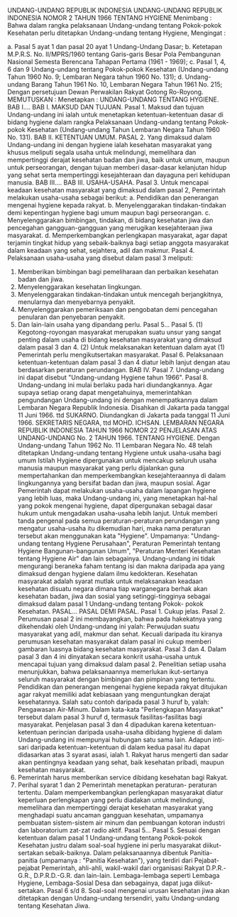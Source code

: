  UNDANG-UNDANG REPUBLIK INDONESIA UNDANG-UNDANG REPUBLIK INDONESIA NOMOR 2 TAHUN 1966 TENTANG HYGIENE
Menimbang :
 Bahwa dalam rangka pelaksanaan Undang-undang tentang Pokok-pokok Kesehatan perlu ditetapkan Undang-undang tentang Hygiene,
Mengingat :

a. Pasal 5 ayat 1 dan pasal 20 ayat 1 Undang-Undang Dasar;
b. Ketetapan M.P.R.S. No. II/MPRS/1960 tentang Garis-garis Besar Pola Pembangunan Nasional Semesta Berencana Tahapan Pertama (1961 - 1969);
c. Pasal 1, 4, 6 dan 9 Undang-undang tentang Pokok-pokok Kesehatan (Undang-undang Tahun 1960 No. 9; Lembaran Negara tahun 1960 No.
131);
d. Undang-undang Barang Tahun 1961 No. 10, Lembaran Negara Tahun 1961 No. 215; Dengan persetujuan Dewan Perwakilan Rakyat Gotong Ro-Royong.
MEMUTUSKAN :
 Menetapkan : UNDANG-UNDANG TENTANG HYGIENE. BAB I…. BAB I. MAKSUD DAN TUJUAN. Pasal 1. Maksud dan tujuan Undang-undang ini ialah untuk menetapkan ketentuan-ketentuan dasar di bidang hygiene dalam rangka Pelaksanaan Undang-undang tentang Pokok-pokok Kesehatan (Undang-undang Tahun Lembaran Negara Tahun 1960 No. 131). BAB II. KETENTUAN UMUM. PASAL 2. Yang dimaksud dalam Undang-undang ini dengan hygiene ialah kesehatan masyarakat yang khusus meliputi segala usaha untuk melindungi, memelihara dan mempertinggi derajat kesehatan badan dan jiwa, baik untuk umum, maupun untuk perseorangan, dengan tujuan memberi dasar-dasar kelanjutan hidup yang sehat serta mempertinggi kesejahteraan dan dayaguna peri kehidupan manusia. BAB III…. BAB III. USAHA-USAHA. Pasal 3. Untuk mencapai keadaan kesehatan masyarakat yang dimaksud dalam pasal 2, Pemerintah melakukan usaha-usaha sebagai berikut:
a. Pendidikan dan penerangan mengenai hygiene kepada rakyat.
b. Menyelenggarakan tindakan-tindakan demi kepentingan hygiene bagi umum maupun bagi perseorangan.
c. Menyelenggarakan bimbingan, tindakan, di bidang kesehatan jiwa dan pencegahan gangguan-gangguan yang merugikan kesejahteraan jiwa masyarakat.
d. Memperkembangkan perlengkapan masyarakat, agar dapat terjamin tingkat hidup yang sebaik-baiknya bagi setiap anggota masyarakat dalam keadaan yang sehat, sejahtera, adil dan makmur. Pasal 4. Pelaksanaan usaha-usaha yang disebut dalam pasal 3 meliputi:
1. Memberikan bimbingan bagi pemeliharaan dan perbaikan kesehatan badan dan jiwa.
2. Menyelenggarakan kesehatan lingkungan.
3. Menyelenggarakan tindakan-tindakan untuk mencegah berjangkitnya, menularnya dan menyebarnya penyakit.
4. Menyelenggarakan pemeriksaan dan pengobatan demi pencegahan penularan dan penyebaran penyakit.
5. Dan lain-lain usaha yang dipandang perlu. Pasal 5… Pasal 5.
(1) Kegotong-royongan masyarakat merupakan suatu unsur yang sangat penting dalam usaha di bidang kesehatan masyarakat yang dimaksud dalam pasal 3 dan 4.
(2) Untuk melaksanakan ketentuan dalam ayat (1) Pemerintah perlu mengikutsertakan masyarakat. Pasal 6. Pelaksanaan ketentuan-ketentuan dalam pasal 3 dan 4 diatur lebih lanjut dengan atau berdasarkan peraturan perundangan. BAB IV. Pasal 7. Undang-undang ini dapat disebut "Undang-undang Hygiene tahun 1966". Pasal 8. Undang-undang ini mulai berlaku pada hari diundangkannya. Agar supaya setiap orang dapat mengetahuinya, memerintahkan pengundangan Undang-undang ini dengan menempatkannya dalam Lembaran Negara Republik Indonesia. Disahkan di Jakarta pada tanggal 11 Juni 1966. ttd SUKARNO. Diundangkan di Jakarta pada tanggal 11 Juni 1966. SEKRETARIS NEGARA, ttd MOHD. ICHSAN. LEMBARAN NEGARA REPUBLIK INDONESIA TAHUN 1966 NOMOR 22 PENJELASAN ATAS UNDANG-UNDANG No. 2 TAHUN 1966. TENTANG HYGIENE. Dengan Undang-undang Tahun 1962 No. 11 Lembaran Negara No. 48 telah ditetapkan Undang-undang tentang Hygiene untuk usaha-usaha bagi umum Istilah Hygiene dipergunakan untuk mencakup seluruh usaha manusia maupun masyarakat yang perlu dijalankan guna mempertahankan dan memperkembangkan kesejahteraannya di dalam lingkungannya yang bersifat badan dan jiwa, maupun sosial. Agar Pemerintah dapat melakukan usaha-usaha dalam lapangan hygiene yang lebih luas, maka Undang-undang ini, yang menetapkan hal-hal yang pokok mengenai hygiene, dapat dipergunakan sebagai dasar hukum untuk mengadakan usaha-usaha lebih lanjut. Untuk memberi tanda pengenal pada semua peraturan-peraturan perundangan yang mengatur usaha-usaha itu dikemudian hari, maka nama peraturan tersebut akan menggunakan kata "Hygiene". Umpamanya: "Undang-undang tentang Hygiene Perusahaan", Peraturan Pemerintah tentang Hygiene Bangunan-bangunan Umum", "Peraturan Menteri Kesehatan tentang Hygiene Air" dan lain sebagainya. Undang-undang ini tidak mengurangi beraneka faham tentang isi dan makna daripada apa yang dimaksud dengan hygiene dalam ilmu kedokteran. Kesehatan masyarakat adalah syarat mutlak untuk melaksanakan keadaan kesehatan disuatu negara dimana tiap warganegara berhak akan kesehatan badan, jiwa dan sosial yang setinggi-tingginya sebagai dimaksud dalam pasal 1 Undang-undang tentang Pokok- pokok Kesehatan. PASAL… PASAL DEMI PASAL. Pasal 1. Cukup jelas. Pasal 2. Perumusan pasal 2 ini membayangkan, bahwa pada hakekatnya yang dikehendaki oleh Undang-undang ini yalah: Perwujudan suatu masyarakat yang adil, makmur dan sehat. Kecuali daripada itu kiranya perumusan kesehatan masyarakat dalam pasal ini cukup memberi gambaran luasnya bidang kesehatan masyarakat. Pasal 3 dan 4. Dalam pasal 3 dan 4 ini dinyatakan secara konkrit usaha-usaha untuk mencapai tujuan yang dimaksud dalam pasal 2. Penelitian setiap usaha menunjukkan, bahwa pelaksanaannya memerlukan ikut-sertanya seluruh masyarakat dengan bimbingan dan pimpinan yang tertentu. Pendidikan dan penerangan mengenai hygiene kepada rakyat ditujukan agar rakyat memiliki adat kebiasaan yang menguntungkan derajat kesehatannya. Salah satu contoh daripada pasal 3 huruf b, yalah: Pengawasan Air-Minum. Dalam kata-kata "Perlengkapan Masyarakat" tersebut dalam pasal 3 huruf d, termasuk fasilitas-fasilitas bagi masyarakat. Penjelasan pasal 3 dan 4 dipadukan karena ketentuan- ketentuan perincian daripada usaha-usaha dibidang hygiene di dalam Undang-undang ini mempunyai hubungan satu sama lain. Adapun inti-sari daripada ketentuan-ketentuan di dalam kedua pasal itu dapat didasarkan atas 3 syarat asasi, ialah 1. Rakyat harus mengerti dan sadar akan pentingnya keadaan yang sehat, baik kesehatan pribadi, maupun kesehatan masyarakat.
2. Pemerintah harus memberikan service dibidang kesehatan bagi Rakyat.
3. Perihal syarat 1 dan 2 Pemerintah menetapkan peraturan- peraturan tertentu. Dalam memperkembangkan perlengkapan masyarakat diatur keperluan perlengkapan yang perlu diadakan untuk melindungi, memelihara dan mempertinggi derajat kesehatan masyarakat yang menghadapi suatu ancaman gangguan kesehatan, umpamanya pembuatan sistem-sistem air minum dan pembuangan kotoran industri dan laboratorium zat-zat radio aktif. Pasal 5… Pasal 5. Sesuai dengan ketentuan dalam pasal 1 Undang-undang tentang Pokok-pokok Kesehatan justru dalam soal-soal hygiene ini perlu masyarakat diikut-sertakan sebaik-baiknya. Dalam pelaksanaannya dibentuk Panitia-panitia (umpamanya : "Panitia Kesehatan"), yang terdiri dari Pejabat-pejabat Pemerintah, ahli-ahli, wakil-wakil dari organisasi Rakyat D.P.R.-G.R., D.P.R.D.-G.R. dan lain-lain. Lembaga-lembaga seperti Lembaga Hygiene, Lembaga-Sosial Desa dan sebagainya, dapat juga diikut-sertakan. Pasal 6 s/d 8. Soal-soal mengenai urusan kesehatan jiwa akan ditetapkan dengan Undang-undang tersendiri, yaitu Undang-undang tentang Kesehatan Jiwa.